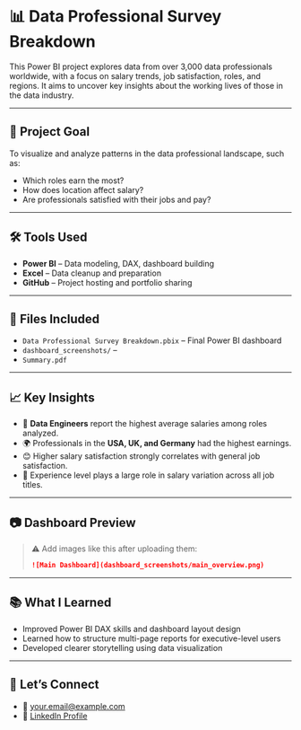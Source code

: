 # 📊 Data Professional Survey Breakdown

This Power BI project explores data from over 3,000 data professionals worldwide, with a focus on salary trends, job satisfaction, roles, and regions. It aims to uncover key insights about the working lives of those in the data industry.

---

## 🎯 Project Goal

To visualize and analyze patterns in the data professional landscape, such as:
- Which roles earn the most?
- How does location affect salary?
- Are professionals satisfied with their jobs and pay?

---

## 🛠 Tools Used
- **Power BI** – Data modeling, DAX, dashboard building
- **Excel** – Data cleanup and preparation
- **GitHub** – Project hosting and portfolio sharing

---

## 📁 Files Included
- `Data Professional Survey Breakdown.pbix` – Final Power BI dashboard
- `dashboard_screenshots/` – 
- `Summary.pdf` 

---

## 📈 Key Insights
- 💼 **Data Engineers** report the highest average salaries among roles analyzed.
- 🌍 Professionals in the **USA, UK, and Germany** had the highest earnings.
- 😊 Higher salary satisfaction strongly correlates with general job satisfaction.
- 🧠 Experience level plays a large role in salary variation across all job titles.

---

## 📷 Dashboard Preview

> ⚠️ Add images like this after uploading them:
> 
> ```markdown
> ![Main Dashboard](dashboard_screenshots/main_overview.png)
> ```

---

## 📚 What I Learned
- Improved Power BI DAX skills and dashboard layout design
- Learned how to structure multi-page reports for executive-level users
- Developed clearer storytelling using data visualization

---

## 🔗 Let’s Connect
- 📧 your.email@example.com  
- 💼 [LinkedIn Profile](https://linkedin.com/in/your-profile)  
